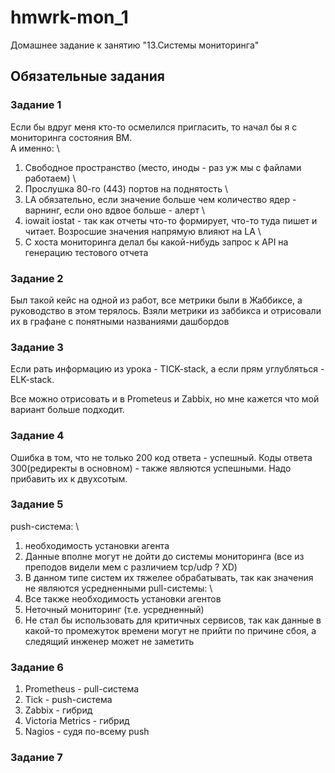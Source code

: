 # hmwrk-mon_1
Домашнее задание к занятию "13.Системы мониторинга"
## Обязательные задания
### Задание 1
Если бы вдруг меня кто-то осмелился пригласить, то начал бы я с мониторинга состояния ВМ. \
А именно: \
  1) Свободное пространство (место, иноды - раз уж мы с файлами работаем) \
  2) Прослушка 80-го (443) портов на поднятость \
  3) LA обязательно, если значение больше чем количество ядер - варнинг, если оно вдвое больше - алерт \
  4) iowait iostat - так как отчеты что-то формирует, что-то туда пишет и читает. Возросшие значения напрямую влияют на LA \
  5) С хоста мониторинга делал бы какой-нибудь запрос к API на генерацию тестового отчета
### Задание 2
Был такой кейс на одной из работ, все метрики были в Жаббиксе, а руководство в этом терялось. Взяли метрики из заббикса и отрисовали их в графане с понятными названиями дашбордов

### Задание 3
Если рать информацию из урока - TICK-stack, а если прям углубляться - ELK-stack.

Все можно отрисовать и в Prometeus и Zabbix, но мне кажется что мой вариант больше подходит.

### Задание 4
Ошибка в том, что не только 200 код ответа - успешный. 
Коды ответа 300(редиректы в основном) - также являются успешными. Надо прибавить их к двухсотым.

### Задание 5
push-система: \
  1) необходимость установки агента
  2) Данные вполне могут не дойти до системы мониторинга (все из преподов видели мем с различием tcp/udp ? XD)
  3) В данном типе систем их тяжелее обрабатывать, так как значения не являются усредненными
pull-системы: \
  1) Все также необходимость установки агентов
  2) Неточный мониторинг (т.е. усредненный)
  3) Не стал бы использовать для критичных сервисов, так как данные в какой-то промежуток времени могут не прийти по причине сбоя, а следящий инженер может не заметить

### Задание 6
  1) Prometheus - pull-система
  2) Tick - push-система
  3) Zabbix - гибрид
  4) Victoria Metrics - гибрид
  5) Nagios - судя по-всему push

### Задание 7